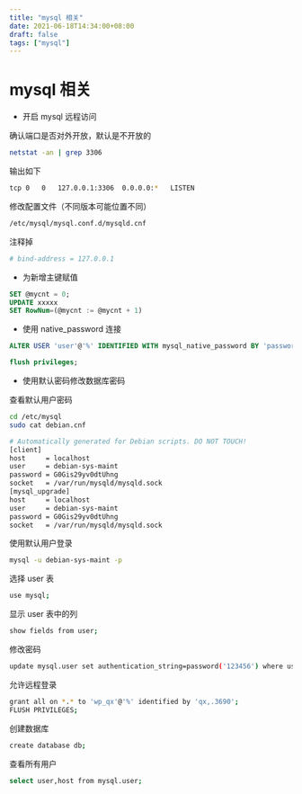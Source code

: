 ```yaml
---
title: "mysql 相关"
date: 2021-06-18T14:34:00+08:00
draft: false
tags: ["mysql"]
---
```

# mysql 相关

+ 开启 mysql 远程访问

确认端口是否对外开放，默认是不开放的

```bash
netstat -an | grep 3306
```

输出如下

```bash
tcp 0   0   127.0.0.1:3306  0.0.0.0:*   LISTEN 
```

修改配置文件（不同版本可能位置不同）

```bash
/etc/mysql/mysql.conf.d/mysqld.cnf
```

注释掉

```bash
# bind-address = 127.0.0.1
```

+ 为新增主键赋值

```sql
SET @mycnt = 0;
UPDATE xxxxx
SET RowNum=(@mycnt := @mycnt + 1)
```

+ 使用 native_password 连接

```sql
ALTER USER 'user'@'%' IDENTIFIED WITH mysql_native_password BY 'password';
```

```sql
flush privileges;
```

+ 使用默认密码修改数据库密码

查看默认用户密码

```bash
cd /etc/mysql
sudo cat debian.cnf

# Automatically generated for Debian scripts. DO NOT TOUCH!
[client]
host     = localhost
user     = debian-sys-maint
password = G0Gis29yv0dtUhng
socket   = /var/run/mysqld/mysqld.sock
[mysql_upgrade]
host     = localhost
user     = debian-sys-maint
password = G0Gis29yv0dtUhng
socket   = /var/run/mysqld/mysqld.sock
```

使用默认用户登录

```bash
mysql -u debian-sys-maint -p
```

选择 user 表

```bash
use mysql;
```

显示 user 表中的列

```bash
show fields from user;
```

修改密码  

```bash
update mysql.user set authentication_string=password('123456') where user='root';
```

允许远程登录

```bash
grant all on *.* to 'wp_qx'@'%' identified by 'qx,.3690';
FLUSH PRIVILEGES;
```

创建数据库

```bash
create database db;
```

查看所有用户

```bash
select user,host from mysql.user;
```
